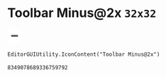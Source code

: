 # Toolbar Minus@2x `32x32`
<img src="/img/Toolbar%20Minus@2x.png" width=32 height=32>

``` CSharp
EditorGUIUtility.IconContent("Toolbar Minus@2x")
```
```
8349078689336759792
```
